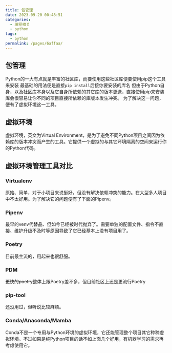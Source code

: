 ```yaml
---
title: 包管理
date: 2023-09-20 00:48:51
categories: 
  - 编程相关
  - python
tags: 
  - python
permalink: /pages/6affaa/
---
```


## 包管理

Python的一大有点就是丰富的社区库，而要使用这些社区库便要使用pip这个工具来安装
最基础的用法便是直接`pip install`后接你要安装的库名
但由于Python自身，以及社区库本身以及它自身所依赖的其它库的版本更迭，直接使用pip来安装库会很容易让你不同的项目直接所依赖的库版本发生冲突。
为了解决这一问题，便有了虚拟环境这一工具。

## 虚拟环境

虚拟环境，英文为Virtual Environment，是为了避免不同Python项目之间因为依赖库的版本冲突而产生的工具。它提供一个虚拟的与其它环境隔离的空间来运行你的Python代码。

## 虚拟环境管理工具对比

### Virtualenv

原始、简单，对于小项目来说挺好，但没有解决依赖冲突的能力。在大型多人项目中不太好用。为了解决它的问题便有了下面的Pipenv。

### Pipenv

最早的venv代替品、但如今已经被时代抛弃了。需要单独的配置文件、指令不直接、维护升级不及时等原因导致了它已经基本上没有项目用了。

### Poetry

目前最主流的，用起来也很舒服。

### PDM

~~更快的poetry~~整体上跟Poetry差不多，但目前社区上还是更流行Poetry

### pip-tool

还没用过，但听说比较麻烦。

### Conda/Anaconda/Mamba

Conda不是一个专用与Python环境的虚拟环境，它还能管理整个项目其它种种虚拟环境。不过如果是纯Python项目的话不如上面几个好用，有机器学习的需求再考虑使用它。
